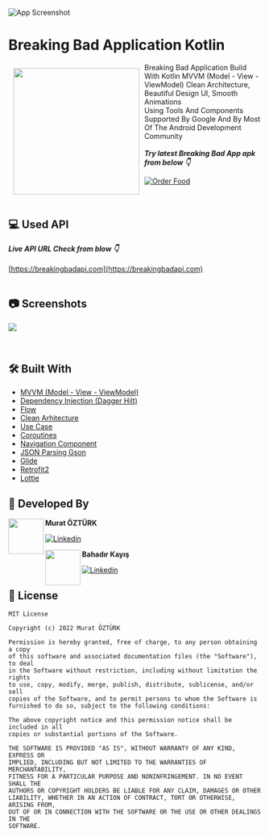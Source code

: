![App Screenshot](https://github.com/muratozturk5/Breaking-Bad/blob/master/Screenshots/BannerImage.png)


# Breaking Bad Application Kotlin

<img src="https://github.com/muratozturk5/Breaking-Bad/blob/master/Screenshots/icon.png" align="left"
width="250" hspace="10" vspace="10">
   
Breaking Bad Application Build With Kotlin MVVM (Model - View - ViewModel) Clean Architecture, Beautiful Design UI, Smooth Animations </br>
Using Tools And Components Supported By Google And By Most Of The Android Development Community</br></br>***Try latest Breaking Bad App apk from below 👇***

[![Order Food](https://img.shields.io/badge/Breaking%20Bad-APK-brightgreen?style=for-the-badge&logo=android)](https://github.com/muratozturk5/Breaking-Bad/blob/master/APK/app-debug.apk)</br></br></br>

## 💻 Used API
***Live API URL Check from blow 👇***
</br>
</br>
[https://breakingbadapi.com](https://breakingbadapi.com)
</br>
</br>

## 📷 Screenshots

![](https://github.com/muratozturk5/Breaking-Bad/blob/master/Screenshots/Screenshots%20.png)

</br>

## 🛠 Built With
- [MVVM (Model - View - ViewModel)](https://developer.android.com/topic/architecture)
- [Dependency Injection (Dagger Hilt)](https://developer.android.com/training/dependency-injection/hilt-android)
- [Flow](https://kotlinlang.org/docs/flow.html)
- [Clean Arhitecture](https://developer.android.com/topic/architecture)
- [Use Case](https://developer.android.com/topic/architecture)
- [Coroutines](https://developer.android.com/kotlin/coroutines)
- [Navigation Component](https://developer.android.com/guide/navigation/navigation-getting-started)
- [JSON Parsing Gson](https://github.com/google/gson)
- [Glide](https://github.com/skydoves/landscapist)
- [Retrofit2](https://square.github.io/retrofit)
- [Lottie](https://github.com/LottieFiles/lottie-android)
## 👨 Developed By 

 <img src="https://avatars.githubusercontent.com/u/62841905?s=400&u=6b1f97cf6a3dfe668719000f9686f5fe861f273a&v=4" width="70" align="left">


**Murat ÖZTÜRK**

[![Linkedin](https://img.shields.io/badge/-linkedin-grey?logo=linkedin)](https://www.linkedin.com/in/murat-%C3%B6zt%C3%BCrk-7a9306217/)


 <img src="https://avatars.githubusercontent.com/u/66027016?v=4" width="70" align="left">


**Bahadır Kayış**

[![Linkedin](https://img.shields.io/badge/-linkedin-grey?logo=linkedin)](https://www.linkedin.com/in/bahadir-kayis-b27573228/)


📄 License 
-------

```
MIT License

Copyright (c) 2022 Murat ÖZTÜRK

Permission is hereby granted, free of charge, to any person obtaining a copy
of this software and associated documentation files (the "Software"), to deal
in the Software without restriction, including without limitation the rights
to use, copy, modify, merge, publish, distribute, sublicense, and/or sell
copies of the Software, and to permit persons to whom the Software is
furnished to do so, subject to the following conditions:

The above copyright notice and this permission notice shall be included in all
copies or substantial portions of the Software.

THE SOFTWARE IS PROVIDED "AS IS", WITHOUT WARRANTY OF ANY KIND, EXPRESS OR
IMPLIED, INCLUDING BUT NOT LIMITED TO THE WARRANTIES OF MERCHANTABILITY,
FITNESS FOR A PARTICULAR PURPOSE AND NONINFRINGEMENT. IN NO EVENT SHALL THE
AUTHORS OR COPYRIGHT HOLDERS BE LIABLE FOR ANY CLAIM, DAMAGES OR OTHER
LIABILITY, WHETHER IN AN ACTION OF CONTRACT, TORT OR OTHERWISE, ARISING FROM,
OUT OF OR IN CONNECTION WITH THE SOFTWARE OR THE USE OR OTHER DEALINGS IN THE
SOFTWARE.
```
